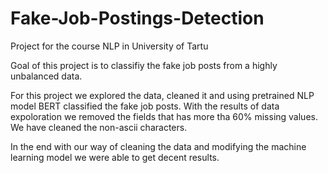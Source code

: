 # Fake-Job-Postings-Detection
Project for the course NLP in University of Tartu

Goal of this project is to classifiy the fake job posts from a highly unbalanced data.

For this project we explored the data, cleaned it and using pretrained NLP model BERT classified the fake job posts.
With the results of data expoloration we removed the fields that has more tha 60% missing values. We have cleaned the non-ascii characters.

In the end with our way of cleaning the data and modifying the machine learning model we were able to get decent results.
